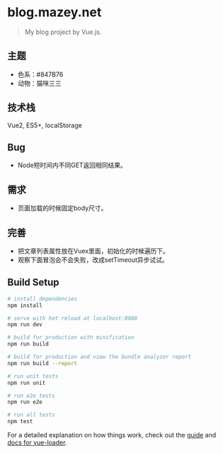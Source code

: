 # blog.mazey.net

> My blog project by Vue.js.

## 主题

- 色系：#847B76
- 动物：猫咪三三

## 技术栈

Vue2, ES5+, localStorage

## Bug

- Node短时间内不同GET返回相同结果。

## 需求

- 页面加载的时候固定body尺寸。

## 完善

- 把文章列表属性放在Vuex里面，初始化的时候遍历下。
- 观察下面冒泡会不会失败，改成setTimeout异步试试。

## Build Setup

``` bash
# install dependencies
npm install

# serve with hot reload at localhost:8080
npm run dev

# build for production with minification
npm run build

# build for production and view the bundle analyzer report
npm run build --report

# run unit tests
npm run unit

# run e2e tests
npm run e2e

# run all tests
npm test
```

For a detailed explanation on how things work, check out the [guide](http://vuejs-templates.github.io/webpack/) and [docs for vue-loader](http://vuejs.github.io/vue-loader).
